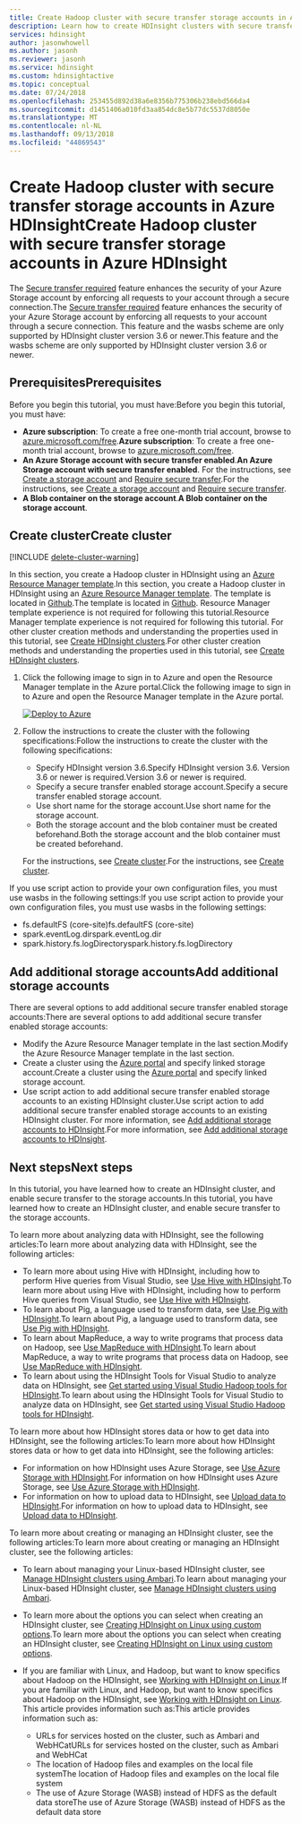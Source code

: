```yaml
---
title: Create Hadoop cluster with secure transfer storage accounts in Azure HDInsight
description: Learn how to create HDInsight clusters with secure transfer enabled Azure storage accounts.
services: hdinsight
author: jasonwhowell
ms.author: jasonh
ms.reviewer: jasonh
ms.service: hdinsight
ms.custom: hdinsightactive
ms.topic: conceptual
ms.date: 07/24/2018
ms.openlocfilehash: 253455d892d38a6e8356b775306b238ebd566da4
ms.sourcegitcommit: d1451406a010fd3aa854dc8e5b77dc5537d8050e
ms.translationtype: MT
ms.contentlocale: nl-NL
ms.lasthandoff: 09/13/2018
ms.locfileid: "44869543"
---
```

# <a name="create-hadoop-cluster-with-secure-transfer-storage-accounts-in-azure-hdinsight"></a><span data-ttu-id="a8f1d-103">Create Hadoop cluster with secure transfer storage accounts in Azure HDInsight</span><span class="sxs-lookup"><span data-stu-id="a8f1d-103">Create Hadoop cluster with secure transfer storage accounts in Azure HDInsight</span></span>

<span data-ttu-id="a8f1d-104">The [Secure transfer required](../storage/common/storage-require-secure-transfer.md) feature enhances the security of your Azure Storage account by enforcing all requests to your account through a secure connection.</span><span class="sxs-lookup"><span data-stu-id="a8f1d-104">The [Secure transfer required](../storage/common/storage-require-secure-transfer.md) feature enhances the security of your Azure Storage account by enforcing all requests to your account through a secure connection.</span></span> <span data-ttu-id="a8f1d-105">This feature and the wasbs scheme are only supported by HDInsight cluster version 3.6 or newer.</span><span class="sxs-lookup"><span data-stu-id="a8f1d-105">This feature and the wasbs scheme are only supported by HDInsight cluster version 3.6 or newer.</span></span> 

## <a name="prerequisites"></a><span data-ttu-id="a8f1d-106">Prerequisites</span><span class="sxs-lookup"><span data-stu-id="a8f1d-106">Prerequisites</span></span>
<span data-ttu-id="a8f1d-107">Before you begin this tutorial, you must have:</span><span class="sxs-lookup"><span data-stu-id="a8f1d-107">Before you begin this tutorial, you must have:</span></span>

* <span data-ttu-id="a8f1d-108">**Azure subscription**: To create a free one-month trial account, browse to [azure.microsoft.com/free](https://azure.microsoft.com/free).</span><span class="sxs-lookup"><span data-stu-id="a8f1d-108">**Azure subscription**: To create a free one-month trial account, browse to [azure.microsoft.com/free](https://azure.microsoft.com/free).</span></span>
* <span data-ttu-id="a8f1d-109">**An Azure Storage account with secure transfer enabled**.</span><span class="sxs-lookup"><span data-stu-id="a8f1d-109">**An Azure Storage account with secure transfer enabled**.</span></span> <span data-ttu-id="a8f1d-110">For the instructions, see [Create a storage account](../storage/common/storage-quickstart-create-account.md) and [Require secure transfer](../storage/common/storage-require-secure-transfer.md).</span><span class="sxs-lookup"><span data-stu-id="a8f1d-110">For the instructions, see [Create a storage account](../storage/common/storage-quickstart-create-account.md) and [Require secure transfer](../storage/common/storage-require-secure-transfer.md).</span></span>
* <span data-ttu-id="a8f1d-111">**A Blob container on the storage account**.</span><span class="sxs-lookup"><span data-stu-id="a8f1d-111">**A Blob container on the storage account**.</span></span> 

## <a name="create-cluster"></a><span data-ttu-id="a8f1d-112">Create cluster</span><span class="sxs-lookup"><span data-stu-id="a8f1d-112">Create cluster</span></span>

[!INCLUDE [delete-cluster-warning](../../includes/hdinsight-delete-cluster-warning.md)]


<span data-ttu-id="a8f1d-113">In this section, you create a Hadoop cluster in HDInsight using an [Azure Resource Manager template](../azure-resource-manager/resource-group-template-deploy.md).</span><span class="sxs-lookup"><span data-stu-id="a8f1d-113">In this section, you create a Hadoop cluster in HDInsight using an [Azure Resource Manager template](../azure-resource-manager/resource-group-template-deploy.md).</span></span> <span data-ttu-id="a8f1d-114">The template is located in [Github](https://azure.microsoft.com/resources/templates/101-hdinsight-linux-with-existing-default-storage-account/).</span><span class="sxs-lookup"><span data-stu-id="a8f1d-114">The template is located in [Github](https://azure.microsoft.com/resources/templates/101-hdinsight-linux-with-existing-default-storage-account/).</span></span> <span data-ttu-id="a8f1d-115">Resource Manager template experience is not required for following this tutorial.</span><span class="sxs-lookup"><span data-stu-id="a8f1d-115">Resource Manager template experience is not required for following this tutorial.</span></span> <span data-ttu-id="a8f1d-116">For other cluster creation methods and understanding the properties used in this tutorial, see [Create HDInsight clusters](hdinsight-hadoop-provision-linux-clusters.md).</span><span class="sxs-lookup"><span data-stu-id="a8f1d-116">For other cluster creation methods and understanding the properties used in this tutorial, see [Create HDInsight clusters](hdinsight-hadoop-provision-linux-clusters.md).</span></span>

1. <span data-ttu-id="a8f1d-117">Click the following image to sign in to Azure and open the Resource Manager template in the Azure portal.</span><span class="sxs-lookup"><span data-stu-id="a8f1d-117">Click the following image to sign in to Azure and open the Resource Manager template in the Azure portal.</span></span> 
   
    <a href="https://portal.azure.com/#create/Microsoft.Template/uri/https%3A%2F%2Fraw.githubusercontent.com%2FAzure%2Fazure-quickstart-templates%2Fmaster%2F101-hdinsight-linux-with-existing-default-storage-account%2Fazuredeploy.json" target="_blank"><img src="./media/hdinsight-hadoop-linux-tutorial-get-started/deploy-to-azure.png" alt="Deploy to Azure"></a>

2. <span data-ttu-id="a8f1d-118">Follow the instructions to create the cluster with the following specifications:</span><span class="sxs-lookup"><span data-stu-id="a8f1d-118">Follow the instructions to create the cluster with the following specifications:</span></span> 

    - <span data-ttu-id="a8f1d-119">Specify HDInsight version 3.6.</span><span class="sxs-lookup"><span data-stu-id="a8f1d-119">Specify HDInsight version 3.6.</span></span>  <span data-ttu-id="a8f1d-120">Version 3.6 or newer is required.</span><span class="sxs-lookup"><span data-stu-id="a8f1d-120">Version 3.6 or newer is required.</span></span>
    - <span data-ttu-id="a8f1d-121">Specify a secure transfer enabled storage account.</span><span class="sxs-lookup"><span data-stu-id="a8f1d-121">Specify a secure transfer enabled storage account.</span></span>
    - <span data-ttu-id="a8f1d-122">Use short name for the storage account.</span><span class="sxs-lookup"><span data-stu-id="a8f1d-122">Use short name for the storage account.</span></span>
    - <span data-ttu-id="a8f1d-123">Both the storage account and the blob container must be created beforehand.</span><span class="sxs-lookup"><span data-stu-id="a8f1d-123">Both the storage account and the blob container must be created beforehand.</span></span> 

    <span data-ttu-id="a8f1d-124">For the instructions, see [Create cluster](hadoop/apache-hadoop-linux-tutorial-get-started.md#create-cluster).</span><span class="sxs-lookup"><span data-stu-id="a8f1d-124">For the instructions, see [Create cluster](hadoop/apache-hadoop-linux-tutorial-get-started.md#create-cluster).</span></span> 

<span data-ttu-id="a8f1d-125">If you use script action to provide your own configuration files, you must use wasbs in the following settings:</span><span class="sxs-lookup"><span data-stu-id="a8f1d-125">If you use script action to provide your own configuration files, you must use wasbs in the following settings:</span></span>

- <span data-ttu-id="a8f1d-126">fs.defaultFS (core-site)</span><span class="sxs-lookup"><span data-stu-id="a8f1d-126">fs.defaultFS (core-site)</span></span>
- <span data-ttu-id="a8f1d-127">spark.eventLog.dir</span><span class="sxs-lookup"><span data-stu-id="a8f1d-127">spark.eventLog.dir</span></span> 
- <span data-ttu-id="a8f1d-128">spark.history.fs.logDirectory</span><span class="sxs-lookup"><span data-stu-id="a8f1d-128">spark.history.fs.logDirectory</span></span>

## <a name="add-additional-storage-accounts"></a><span data-ttu-id="a8f1d-129">Add additional storage accounts</span><span class="sxs-lookup"><span data-stu-id="a8f1d-129">Add additional storage accounts</span></span>

<span data-ttu-id="a8f1d-130">There are several options to add additional secure transfer enabled storage accounts:</span><span class="sxs-lookup"><span data-stu-id="a8f1d-130">There are several options to add additional secure transfer enabled storage accounts:</span></span>

- <span data-ttu-id="a8f1d-131">Modify the Azure Resource Manager template in the last section.</span><span class="sxs-lookup"><span data-stu-id="a8f1d-131">Modify the Azure Resource Manager template in the last section.</span></span>
- <span data-ttu-id="a8f1d-132">Create a cluster using the [Azure portal](https://portal.azure.com) and specify linked storage account.</span><span class="sxs-lookup"><span data-stu-id="a8f1d-132">Create a cluster using the [Azure portal](https://portal.azure.com) and specify linked storage account.</span></span>
- <span data-ttu-id="a8f1d-133">Use script action to add additional secure transfer enabled storage accounts to an existing HDInsight cluster.</span><span class="sxs-lookup"><span data-stu-id="a8f1d-133">Use script action to add additional secure transfer enabled storage accounts to an existing HDInsight cluster.</span></span>  <span data-ttu-id="a8f1d-134">For more information, see [Add additional storage accounts to HDInsight](hdinsight-hadoop-add-storage.md).</span><span class="sxs-lookup"><span data-stu-id="a8f1d-134">For more information, see [Add additional storage accounts to HDInsight](hdinsight-hadoop-add-storage.md).</span></span>

## <a name="next-steps"></a><span data-ttu-id="a8f1d-135">Next steps</span><span class="sxs-lookup"><span data-stu-id="a8f1d-135">Next steps</span></span>
<span data-ttu-id="a8f1d-136">In this tutorial, you have learned how to create an HDInsight cluster, and enable secure transfer to the storage accounts.</span><span class="sxs-lookup"><span data-stu-id="a8f1d-136">In this tutorial, you have learned how to create an HDInsight cluster, and enable secure transfer to the storage accounts.</span></span>

<span data-ttu-id="a8f1d-137">To learn more about analyzing data with HDInsight, see the following articles:</span><span class="sxs-lookup"><span data-stu-id="a8f1d-137">To learn more about analyzing data with HDInsight, see the following articles:</span></span>

* <span data-ttu-id="a8f1d-138">To learn more about using Hive with HDInsight, including how to perform Hive queries from Visual Studio, see [Use Hive with HDInsight][hdinsight-use-hive].</span><span class="sxs-lookup"><span data-stu-id="a8f1d-138">To learn more about using Hive with HDInsight, including how to perform Hive queries from Visual Studio, see [Use Hive with HDInsight][hdinsight-use-hive].</span></span>
* <span data-ttu-id="a8f1d-139">To learn about Pig, a language used to transform data, see [Use Pig with HDInsight][hdinsight-use-pig].</span><span class="sxs-lookup"><span data-stu-id="a8f1d-139">To learn about Pig, a language used to transform data, see [Use Pig with HDInsight][hdinsight-use-pig].</span></span>
* <span data-ttu-id="a8f1d-140">To learn about MapReduce, a way to write programs that process data on Hadoop, see [Use MapReduce with HDInsight][hdinsight-use-mapreduce].</span><span class="sxs-lookup"><span data-stu-id="a8f1d-140">To learn about MapReduce, a way to write programs that process data on Hadoop, see [Use MapReduce with HDInsight][hdinsight-use-mapreduce].</span></span>
* <span data-ttu-id="a8f1d-141">To learn about using the HDInsight Tools for Visual Studio to analyze data on HDInsight, see [Get started using Visual Studio Hadoop tools for HDInsight](hadoop/apache-hadoop-visual-studio-tools-get-started.md).</span><span class="sxs-lookup"><span data-stu-id="a8f1d-141">To learn about using the HDInsight Tools for Visual Studio to analyze data on HDInsight, see [Get started using Visual Studio Hadoop tools for HDInsight](hadoop/apache-hadoop-visual-studio-tools-get-started.md).</span></span>

<span data-ttu-id="a8f1d-142">To learn more about how HDInsight stores data or how to get data into HDInsight, see the following articles:</span><span class="sxs-lookup"><span data-stu-id="a8f1d-142">To learn more about how HDInsight stores data or how to get data into HDInsight, see the following articles:</span></span>

* <span data-ttu-id="a8f1d-143">For information on how HDInsight uses Azure Storage, see [Use Azure Storage with HDInsight](hdinsight-hadoop-use-blob-storage.md).</span><span class="sxs-lookup"><span data-stu-id="a8f1d-143">For information on how HDInsight uses Azure Storage, see [Use Azure Storage with HDInsight](hdinsight-hadoop-use-blob-storage.md).</span></span>
* <span data-ttu-id="a8f1d-144">For information on how to upload data to HDInsight, see [Upload data to HDInsight][hdinsight-upload-data].</span><span class="sxs-lookup"><span data-stu-id="a8f1d-144">For information on how to upload data to HDInsight, see [Upload data to HDInsight][hdinsight-upload-data].</span></span>

<span data-ttu-id="a8f1d-145">To learn more about creating or managing an HDInsight cluster, see the following articles:</span><span class="sxs-lookup"><span data-stu-id="a8f1d-145">To learn more about creating or managing an HDInsight cluster, see the following articles:</span></span>

* <span data-ttu-id="a8f1d-146">To learn about managing your Linux-based HDInsight cluster, see [Manage HDInsight clusters using Ambari](hdinsight-hadoop-manage-ambari.md).</span><span class="sxs-lookup"><span data-stu-id="a8f1d-146">To learn about managing your Linux-based HDInsight cluster, see [Manage HDInsight clusters using Ambari](hdinsight-hadoop-manage-ambari.md).</span></span>
* <span data-ttu-id="a8f1d-147">To learn more about the options you can select when creating an HDInsight cluster, see [Creating HDInsight on Linux using custom options](hdinsight-hadoop-provision-linux-clusters.md).</span><span class="sxs-lookup"><span data-stu-id="a8f1d-147">To learn more about the options you can select when creating an HDInsight cluster, see [Creating HDInsight on Linux using custom options](hdinsight-hadoop-provision-linux-clusters.md).</span></span>
* <span data-ttu-id="a8f1d-148">If you are familiar with Linux, and Hadoop, but want to know specifics about Hadoop on the HDInsight, see [Working with HDInsight on Linux](hdinsight-hadoop-linux-information.md).</span><span class="sxs-lookup"><span data-stu-id="a8f1d-148">If you are familiar with Linux, and Hadoop, but want to know specifics about Hadoop on the HDInsight, see [Working with HDInsight on Linux](hdinsight-hadoop-linux-information.md).</span></span> <span data-ttu-id="a8f1d-149">This article provides information such as:</span><span class="sxs-lookup"><span data-stu-id="a8f1d-149">This article provides information such as:</span></span>
  
  * <span data-ttu-id="a8f1d-150">URLs for services hosted on the cluster, such as Ambari and WebHCat</span><span class="sxs-lookup"><span data-stu-id="a8f1d-150">URLs for services hosted on the cluster, such as Ambari and WebHCat</span></span>
  * <span data-ttu-id="a8f1d-151">The location of Hadoop files and examples on the local file system</span><span class="sxs-lookup"><span data-stu-id="a8f1d-151">The location of Hadoop files and examples on the local file system</span></span>
  * <span data-ttu-id="a8f1d-152">The use of Azure Storage (WASB) instead of HDFS as the default data store</span><span class="sxs-lookup"><span data-stu-id="a8f1d-152">The use of Azure Storage (WASB) instead of HDFS as the default data store</span></span>

[1]: ../HDInsight/hadoop/apache-hadoop-visual-studio-tools-get-started.md

[hdinsight-provision]: hdinsight-provision-linux-clusters.md
[hdinsight-upload-data]: hdinsight-upload-data.md
[hdinsight-use-mapreduce]:hadoop/hdinsight-use-mapreduce.md
[hdinsight-use-hive]:hadoop/hdinsight-use-hive.md
[hdinsight-use-pig]:hadoop/hdinsight-use-pig.md
